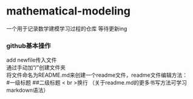 # mathematical-modeling
一个用于记录数学建模学习过程的仓库
等待更新ing

### github基本操作
add newfile传入文件<br>
通过手动加“/”创建文件夹<br>
将文件命名为README.md来创建一个readme文件，readme文件编辑方法：<br>
#一级标题    ##二级标题     < br >换行
（关于readme.md的更多书写方法可学习markdown语法）



